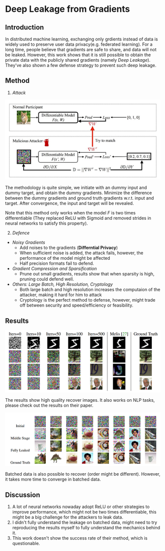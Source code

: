 # Deep Leakage from Gradients

## Introduction

In distributed machine learning, exchanging only grdients instead of data is widely used to preserve user data privacy(e.g. federated learning). For a long time, people believe that gradients are safe to share, and data will not be leaked. However, this work shows that it is still possible to obtain the private data with the publicly shared gradients (namely *Deep Leakage*). They've also shown a few defense strategy to prevent such deep leakage.

## Method

1. *Attack*

![](./figure/deep_leakage_from_gradients.png)

The methodology is quite simple, we initiate with an dummy input and dummy target, and obtain the dummy gradients. Minimize the difference between the dummy gradients and ground truth gradients w.r.t. input and target. After convergence, the input and target will be revealed.

Note that this method only works when the model $F$ is two times differentiable (They replaced ReLU with Sigmoid and removed strides in neural networks to satisfy this property).

2. *Defence*

- *Noisy Gradients*
    - Add noises to the gradients (**Differntial Privacy**)
    - When sufficient noise is added, the attack fails, however, the performance of the model might be affected
    - Half precision formats fail to defend.
- *Gradient Compression and Sparsification*
    - Prune out small gradients, results show that when sparsity is high, pruning could defend well.
- *Others: Large Batch, High Resolution, Cryptology*
    - Both large batch and high resolution increases the computaion of the attacker, making it hard for him to attack
    - Cryptology is the perfect method to defense, however, might trade off between security and speed/efficiency or feasibility.

## Results

![](./figure/deep_leakage_from_gradients_result_1.png)

The results show high quality recover images. It also works on NLP tasks, please check out the results on their paper.

![](./figure/deep_leakage_from_gradients_result_2.png)

Batched data is also possible to recover (order might be different). However, it takes more time to converge in batched data.

## Discussion

1. A lot of neural networks nowaday adopt ReLU or other strategies to improve performance, which might not be two times differentiable, this might be a big challenge for the attackers to leak data.
2. I didn't fully understand the leakage on batched data, might need to try reproducing the results myself to fully understand the mechanics behind it.
3. This work doesn't show the success rate of their method, which is questionable.
